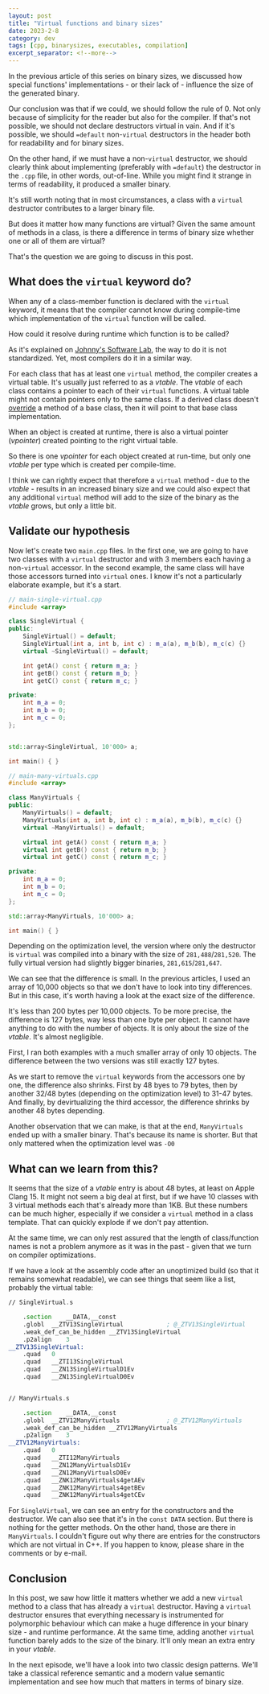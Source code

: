 ```yaml
---
layout: post
title: "Virtual functions and binary sizes"
date: 2023-2-8
category: dev
tags: [cpp, binarysizes, executables, compilation]
excerpt_separator: <!--more-->
---
```

In the previous article of this series on binary sizes, we discussed how special functions' implementations - or their lack of - influence the size of the generated binary.

Our conclusion was that if we could, we should follow the rule of 0. Not only because of simplicity for the reader but also for the compiler. If that's not possible, we should not declare destructors virtual in vain. And if it's possible, we should `=default` non-`virtual` destructors in the header both for readability and for binary sizes.

On the other hand, if we must have a non-`virtual` destructor, we should clearly think about implementing (preferably with `=default`) the destructor in the `.cpp` file, in other words, out-of-line. While you might find it strange in terms of readability, it produced a smaller binary.

It's still worth noting that in most circumstances, a class with a `virtual` destructor contributes to a larger binary file.

But does it matter how many functions are virtual? Given the same amount of methods in a class, is there a difference in terms of binary size whether one or all of them are virtual?

That's the question we are going to discuss in this post.

## What does the `virtual` keyword do?

When any of a class-member function is declared with the `virtual` keyword, it means that the compiler cannot know during compile-time which implementation of the `virtual` function will be called.

How could it resolve during runtime which function is to be called?

As it's explained on [Johnny's Software Lab](https://johnnysswlab.com/the-true-price-of-virtual-functions-in-c/), the way to do it is not standardized. Yet, most compilers do it in a similar way.

For each class that has at least one `virtual` method, the compiler creates a virtual table. It's usually just referred to as a *vtable*. The *vtable* of each class contains a pointer to each of their `virtual` functions. A virtual table might not contain pointers only to the same class. If a derived class doesn't [override](https://www.sandordargo.com/blog/2018/07/05/cpp-override) a method of a base class, then it will point to that base class implementation. 

When an object is created at runtime, there is also a virtual pointer (*vpointer*) created pointing to the right virtual table.

So there is one *vpointer* for each object created at run-time, but only one *vtable* per type which is created per compile-time.

I think we can rightly expect that therefore a `virtual` method - due to the *vtable* - results in an increased binary size and we could also expect that any additional `virtual` method will add to the size of the binary as the *vtable* grows, but only a little bit.

## Validate our hypothesis

Now let's create two `main.cpp` files. In the first one, we are going to have two classes with a `virtual` destructor and with 3 members each having a non-`virtual` accessor. In the second example, the same class will have those accessors turned into `virtual` ones. I know it's not a particularly elaborate example, but it's a start.

```cpp
// main-single-virtual.cpp
#include <array>

class SingleVirtual {
public:
    SingleVirtual() = default;
    SingleVirtual(int a, int b, int c) : m_a(a), m_b(b), m_c(c) {}
    virtual ~SingleVirtual() = default;

    int getA() const { return m_a; }
    int getB() const { return m_b; }
    int getC() const { return m_c; }

private:
    int m_a = 0;
    int m_b = 0;
    int m_c = 0;
};


std::array<SingleVirtual, 10'000> a;

int main() { }

// main-many-virtuals.cpp
#include <array>

class ManyVirtuals {
public:
    ManyVirtuals() = default;
    ManyVirtuals(int a, int b, int c) : m_a(a), m_b(b), m_c(c) {}
    virtual ~ManyVirtuals() = default;

    virtual int getA() const { return m_a; }
    virtual int getB() const { return m_b; }
    virtual int getC() const { return m_c; }

private:
    int m_a = 0;
    int m_b = 0;
    int m_c = 0;
};

std::array<ManyVirtuals, 10'000> a;

int main() { }
```

Depending on the optimization level, the version where only the destructor is `virtual` was compiled into a binary with the size of `281,488`/`281,520`. The fully virtual version had slightly bigger binaries, `281,615`/`281,647`.

<!--
sandord@G60XRLP2XM ~/personal/dev/trynfail/binaries/virtuals-vs-crtp/basic $ bem main-single-virtual                                                                                                                                          17:29
  1.86s user 0.34s system 89% cpu 2.463 total
281,520
  1.84s user 0.34s system 87% cpu 2.492 total
281,488
  1.79s user 0.32s system 86% cpu 2.455 total
281,488
  1.77s user 0.32s system 87% cpu 2.383 total
281,520
  0.04s user 0.14s system 28% cpu 0.622 total
sandord@G60XRLP2XM ~/personal/dev/trynfail/binaries/virtuals-vs-crtp/basic $ bem main-many-virtuals                                                                                                                                           17:30
  1.77s user 0.34s system 88% cpu 2.391 total
281,647
  1.79s user 0.32s system 88% cpu 2.373 total
281,615
  1.79s user 0.32s system 87% cpu 2.406 total
281,615
  1.76s user 0.31s system 87% cpu 2.353 total
281,647
  0.04s user 0.11s system 35% cpu 0.400 total
-->

We can see that the difference is small. In the previous articles, I used an array of 10,000 objects so that we don't have to look into tiny differences. But in this case, it's worth having a look at the exact size of the difference.

It's less than 200 bytes per 10,000 objects. To be more precise, the difference is 127 bytes, way less than one byte per object. It cannot have anything to do with the number of objects. It is only about the size of the *vtable*. It's almost negligible.

First, I ran both examples with a much smaller array of only 10 objects. The difference between the two versions was still exactly 127 bytes.

As we start to remove the `virtual` keywords from the accessors one by one, the difference also shrinks. First by 48 byes to 79 bytes, then by another 32/48 bytes (depending on the optimization level) to 31-47 bytes. And finally, by devirtualizing the third accessor, the difference shrinks by another 48 bytes depending.

Another observation that we can make, is that at the end, `ManyVirtuals` ended up with a smaller binary. That's because its name is shorter. But that only mattered when the optimization level was `-O0`

## What can we learn from this?

It seems that the size of a *vtable* entry is about 48 bytes, at least on Apple Clang 15. It might not seem a big deal at first, but if we have 10 classes with 3 virtual methods each that's already more than 1KB. But these numbers can be much higher, especially if we consider a `virtual` method in a class template. That can quickly explode if we don't pay attention.

At the same time, we can only rest assured that the length of class/function names is not a problem anymore as it was in the past - given that we turn on compiler optimizations.

If we have a look at the assembly code after an unoptimized build (so that it remains somewhat readable), we can see things that seem like a list, probably the virtual table:

```asm
// SingleVirtual.s

    .section    __DATA,__const
    .globl  __ZTV13SingleVirtual            ; @_ZTV13SingleVirtual
    .weak_def_can_be_hidden __ZTV13SingleVirtual
    .p2align    3
__ZTV13SingleVirtual:
    .quad   0
    .quad   __ZTI13SingleVirtual
    .quad   __ZN13SingleVirtualD1Ev
    .quad   __ZN13SingleVirtualD0Ev


// ManyVirtuals.s

    .section    __DATA,__const
    .globl  __ZTV12ManyVirtuals             ; @_ZTV12ManyVirtuals
    .weak_def_can_be_hidden __ZTV12ManyVirtuals
    .p2align    3
__ZTV12ManyVirtuals:
    .quad   0
    .quad   __ZTI12ManyVirtuals
    .quad   __ZN12ManyVirtualsD1Ev
    .quad   __ZN12ManyVirtualsD0Ev
    .quad   __ZNK12ManyVirtuals4getAEv
    .quad   __ZNK12ManyVirtuals4getBEv
    .quad   __ZNK12ManyVirtuals4getCEv
```

For `SingleVirtual`, we can see an entry for the constructors and the destructor. We can also see that it's in the `const DATA` section. But there is nothing for the getter methods. On the other hand, those are there in `ManyVirtuals`. I couldn't figure out why there are entries for the constructors which are not virtual in C++. If you happen to know, please share in the comments or by e-mail.

## Conclusion

In this post, we saw how little it matters whether we add a new `virtual` method to a class that has already a `virtual` destructor. Having a `virtual` destructor ensures that everything necessary is instrumented for polymorphic behaviour which can make a huge difference in your binary size - and runtime performance. At the same time, adding another `virtual` function barely adds to the size of the binary. It'll only mean an extra entry in your *vtable*.

In the next episode, we'll have a look into two classic design patterns. We'll take a classical reference semantic and a modern value semantic implementation and see how much that matters in terms of binary size.
